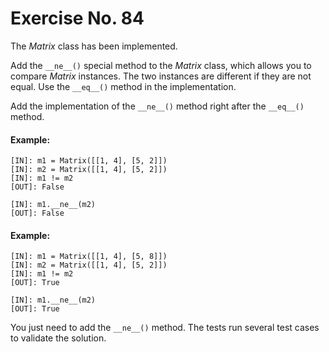# Exercise No. 84


The *Matrix* class has been implemented.

Add the `__ne__()` special method to the *Matrix* class, which allows you to compare *Matrix* instances. The two instances are different if they are not equal. Use the  `__eq__()` method in the implementation.

Add the implementation of the `__ne__()` method right after the `__eq__()` method.


#### Example:


    [IN]: m1 = Matrix([[1, 4], [5, 2]])
    [IN]: m2 = Matrix([[1, 4], [5, 2]])
    [IN]: m1 != m2
    [OUT]: False
     
    [IN]: m1.__ne__(m2)
    [OUT]: False


#### Example:


    [IN]: m1 = Matrix([[1, 4], [5, 8]])
    [IN]: m2 = Matrix([[1, 4], [5, 2]])
    [IN]: m1 != m2
    [OUT]: True
     
    [IN]: m1.__ne__(m2)
    [OUT]: True


You just need to add the `__ne__()` method. The tests run several test cases to validate the solution.